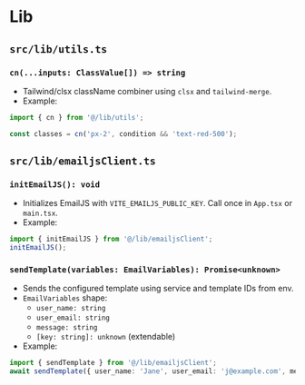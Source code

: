 # Lib

## `src/lib/utils.ts`

### `cn(...inputs: ClassValue[]) => string`
- Tailwind/clsx className combiner using `clsx` and `tailwind-merge`.
- Example:
```ts
import { cn } from '@/lib/utils';

const classes = cn('px-2', condition && 'text-red-500');
```

## `src/lib/emailjsClient.ts`

### `initEmailJS(): void`
- Initializes EmailJS with `VITE_EMAILJS_PUBLIC_KEY`. Call once in `App.tsx` or `main.tsx`.
- Example:
```ts
import { initEmailJS } from '@/lib/emailjsClient';
initEmailJS();
```

### `sendTemplate(variables: EmailVariables): Promise<unknown>`
- Sends the configured template using service and template IDs from env.
- `EmailVariables` shape:
  - `user_name: string`
  - `user_email: string`
  - `message: string`
  - `[key: string]: unknown` (extendable)
- Example:
```ts
import { sendTemplate } from '@/lib/emailjsClient';
await sendTemplate({ user_name: 'Jane', user_email: 'j@example.com', message: 'Hi!' });
```